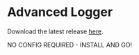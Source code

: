 # Advanced Logger

Download the latest release [here](https://raw.githubusercontent.com/DenDen747/AdvancedLogger/main/builds/AdvancedLogger_2.0.jar).

NO CONFIG REQUIRED - INSTALL AND GO!